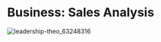 # Business: Sales Analysis
![leadership-theo_63248316](https://github.com/Juny2312/Business_Analysis/assets/121748398/f3440842-6f6b-4003-971b-80fa1f5996df)
